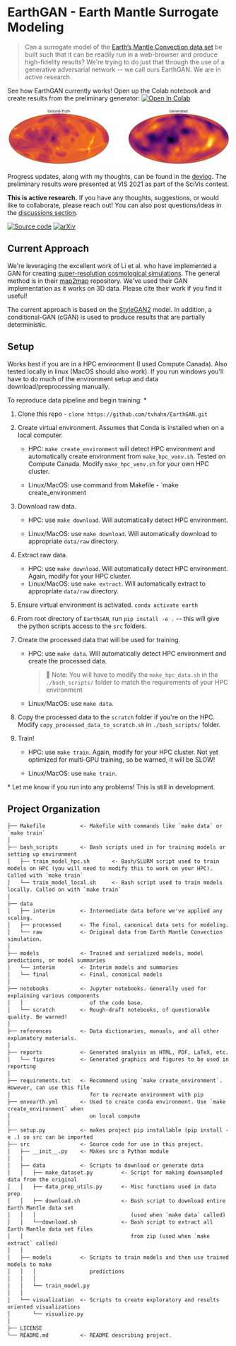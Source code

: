 EarthGAN - Earth Mantle Surrogate Modeling
==============================

> Can a surrogate model of the [Earth’s Mantle Convection data set](https://scivis2021.netlify.app/data/) be built such that it can be readily run in a web-browser and produce high-fidelity    results? We're trying to do just that through the use of a generative adversarial network -- we call ours EarthGAN. We are in active research.


See how EarthGAN currently works! Open up the Colab notebook and create results from the preliminary generator: [![Open In Colab](https://colab.research.google.com/assets/colab-badge.svg)](https://colab.research.google.com/github/tvhahn/EarthGAN/blob/master/notebooks/3.0_generate_fake_example.ipynb)



![compare_epoch41_rindex165_moll](./devlog/img/compare_epoch41_rindex165_moll.png)



Progress updates, along with my thoughts, can be found in the [devlog](devlog/). The preliminary results were presented at VIS 2021 as part of the SciVis contest. 

**This is active research.** If you have any thoughts, suggestions, or would like to collaborate, please reach out! You can also post questions/ideas in the [discussions section](https://github.com/tvhahn/EarthGAN/discussions).

[![Source code](https://img.shields.io/badge/code-PyTorch-009900.svg)](https://github.com/tvhahn/EarthGAN/blob/master/src/models/train_model.py) [![arXiv](https://img.shields.io/badge/arXiv-2110.13315-b31b1b.svg)](https://arxiv.org/abs/2110.13315)

## Current Approach

We're leveraging the excellent work of Li et al. who have implemented a GAN for creating [super-resolution cosmological simulations](https://www.pnas.org/content/118/19/e2022038118). The general method is in their [map2map](https://github.com/eelregit/map2map) repository. We've used their GAN implementation as it works on 3D data. Please cite their work if you find it useful!

The current approach is based on the [StyleGAN2](https://github.com/NVlabs/stylegan2) model. In addition, a conditional-GAN (cGAN) is used to produce results that are partially deterministic.

## Setup

Works best if you are in a HPC environment (I used Compute Canada). Also tested locally in linux (MacOS should also work).  If you run windows you'll have to do much of the environment setup and data download/preprocessing manually.

To reproduce data pipeline and begin training: *

1. Clone this repo - `clone https://github.com/tvhahn/EarthGAN.git`

2. Create virtual environment. Assumes that Conda is installed when on a local computer.

   * HPC: `make create_environment` will detect HPC environment and automatically create environment from `make_hpc_venv.sh`. Tested on Compute Canada. Modify `make_hpc_venv.sh` for your own HPC cluster.

   * Linux/MacOS: use command from Makefile - `make create_environment

3. Download raw data.

   * HPC: use `make download`. Will automatically detect HPC environment.

   * Linux/MacOS: use `make download`. Will automatically download to appropriate `data/raw` directory.

4. Extract raw data.

   * HPC: use `make download`. Will automatically detect HPC environment. Again, modify for your HPC cluster.
   * Linux/MacOS: use `make extract`. Will automatically extract to appropriate `data/raw` directory.

5. Ensure virtual environment is activated. `conda activate earth`

6. From root directory of `EarthGAN`, run `pip install -e .` -- this will give the python scripts access to the `src` folders.

7. Create the processed data that will be used for training.

   * HPC: use `make data`. Will automatically detect HPC environment and create the processed data.

     > :memo: Note: You will have to modify the `make_hpc_data.sh` in the `./bash_scripts/` folder to match the requirements of your HPC environment

   * Linux/MacOS: use `make data`. 

8. Copy the processed data to the `scratch` folder if you're on the HPC. Modify `copy_processed_data_to_scratch.sh` in `./bash_scripts/` folder.

9. Train!

   * HPC: use `make train`.  Again, modify for your HPC cluster. Not yet optimized for multi-GPU training, so be warned, it will be SLOW!

   * Linux/MacOS: use `make train`.

     

\* Let me know if you run into any problems! This is still in development.

Project Organization
------------

    ├── Makefile           <- Makefile with commands like `make data` or `make train`
    │
    ├── bash_scripts	   <- Bash scripts used in for training models or setting up environment
    │   ├── train_model_hpc.sh       <- Bash/SLURM script used to train models on HPC (you will need to	modify this to work on your HPC). Called with `make train`
    │   └── train_model_local.sh     <- Bash script used to train models locally. Called on with `make train`
    │
    ├── data
    │   ├── interim        <- Intermediate data before we've applied any scaling.
    │   ├── processed      <- The final, canonical data sets for modeling.
    │   └── raw            <- Original data from Earth Mantle Convection simulation.
    │
    ├── models             <- Trained and serialized models, model predictions, or model summaries
    │   └── interim        <- Interim models and summaries
    │   └── final          <- Final, cononical models
    │
    ├── notebooks          <- Jupyter notebooks. Generally used for explaining various components
    │   │                     of the code base.
    │   └── scratch        <- Rough-draft notebooks, of questionable quality. Be warned!
    │
    ├── references         <- Data dictionaries, manuals, and all other explanatory materials.
    │
    ├── reports            <- Generated analysis as HTML, PDF, LaTeX, etc.
    │   └── figures        <- Generated graphics and figures to be used in reporting
    │
    ├── requirements.txt   <- Recommend using `make create_environment`. However, can use this file
    │                         for to recreate environment with pip
    ├── envearth.yml       <- Used to create conda environment. Use `make create_environment` when
    │                         on local compute				
    │
    ├── setup.py           <- makes project pip installable (pip install -e .) so src can be imported
    ├── src                <- Source code for use in this project.
    │   ├── __init__.py    <- Makes src a Python module
    │   │
    │   ├── data           <- Scripts to download or generate data
    │   │   ├── make_dataset.py			<- Script for making downsampled data from the original
    │   │   ├── data_prep_utils.py		<- Misc functions used in data prep
    │   │   ├── download.sh				<- Bash script to download entire Earth Mantle data set
    │   │   │  							   (used when `make data` called)
    │   │   └──download.sh				<- Bash script to extract all Earth Mantle data set files
    │   │    							   from zip (used when `make extract` called)								   
    │   │
    │   ├── models         <- Scripts to train models and then use trained models to make
    │   │   │                 predictions
    │   │   │
    │   │   └── train_model.py
    │   │
    │   └── visualization  <- Scripts to create exploratory and results oriented visualizations
    │       └── visualize.py
    │
    ├── LICENSE
    └── README.md          <- README describing project.

